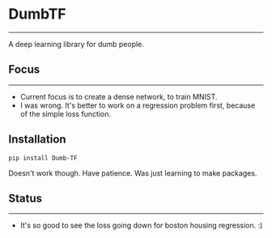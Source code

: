 # DumbTF
---
A deep learning library for dumb people. 

## Focus
---
- Current focus is to create a dense network, to train MNIST.
- I was wrong. It's better to work on a regression problem first, because
  of the simple loss function.

## Installation
`pip install Dumb-TF`

Doesn't work though. Have patience. Was just learning to make packages.

## Status 
---
* It's so good to see the loss going down for boston housing regression. :)